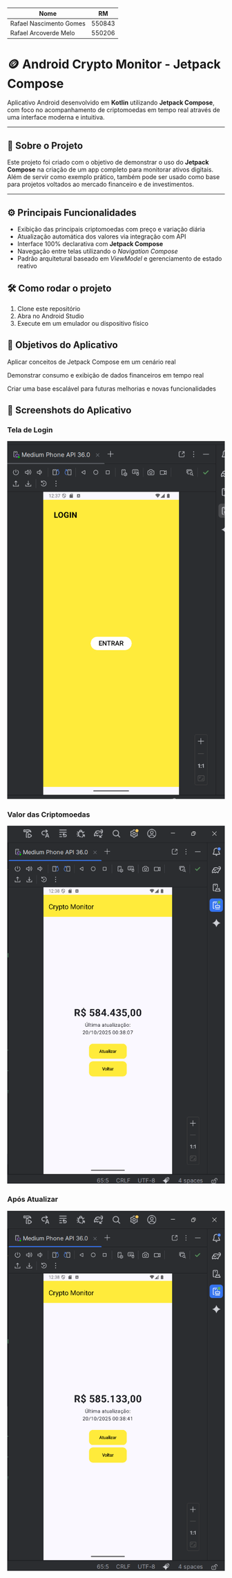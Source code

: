 | Nome                    | RM     |
|-------------------------|--------|
| Rafael Nascimento Gomes | 550843 |
| Rafael Arcoverde Melo   | 550206 |
# 🪙 Android Crypto Monitor - Jetpack Compose

Aplicativo Android desenvolvido em **Kotlin** utilizando **Jetpack Compose**, com foco no acompanhamento de criptomoedas em tempo real através de uma interface moderna e intuitiva.

---

## 📘 Sobre o Projeto

Este projeto foi criado com o objetivo de demonstrar o uso do **Jetpack Compose** na criação de um app completo para monitorar ativos digitais.  
Além de servir como exemplo prático, também pode ser usado como base para projetos voltados ao mercado financeiro e de investimentos.

---

## ⚙️ Principais Funcionalidades

- Exibição das principais criptomoedas com preço e variação diária
- Atualização automática dos valores via integração com API
- Interface 100% declarativa com **Jetpack Compose**
- Navegação entre telas utilizando o *Navigation Compose*
- Padrão arquitetural baseado em *ViewModel* e gerenciamento de estado reativo



## 🛠️ Como rodar o projeto
1. Clone este repositório
2. Abra no Android Studio
3. Execute em um emulador ou dispositivo físico


## 🎯 Objetivos do Aplicativo

Aplicar conceitos de Jetpack Compose em um cenário real

Demonstrar consumo e exibição de dados financeiros em tempo real

Criar uma base escalável para futuras melhorias e novas funcionalidades

## 📱 Screenshots do Aplicativo

### Tela de Login
![Tela de Login](app/assets/Captura%20de%20tela%202025-10-19%20213808.png)

### Valor das Criptomoedas
![Valor Criptomoedas](app/assets/Captura%20de%20tela%202025-10-19%20213824.png)

### Após Atualizar
![Após Atualizar](app/assets/Captura%20de%20tela%202025-10-19%20213900.png)